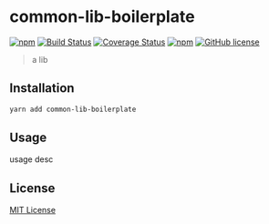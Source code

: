 # common-lib-boilerplate

[![npm](https://img.shields.io/npm/v/common-lib-boilerplate.svg)](https://www.npmjs.com/package/common-lib-boilerplate) [![Build Status](https://travis-ci.org/forsigner/common-lib-boilerplate.svg?branch=master)](https://travis-ci.org/forsigner/common-lib-boilerplate) [![Coverage Status](https://coveralls.io/repos/github/forsigner/common-lib-boilerplate/badge.svg?branch=master)](https://coveralls.io/github/forsigner/common-lib-boilerplate?branch=master)
[![npm](https://img.shields.io/badge/TypeScript-%E2%9C%93-007ACC.svg)](https://www.typescriptlang.org/) [![GitHub license](https://img.shields.io/github/license/forsigner/common-lib-boilerplate.svg)](https://github.com/forsigner/common-lib-boilerplate/blob/master/LICENSE)

> a lib

## Installation

```sh
yarn add common-lib-boilerplate
```

## Usage

usage desc

## License

[MIT License](https://github.com/forsigner/common-lib-boilerplate/blob/master/LICENSE)
